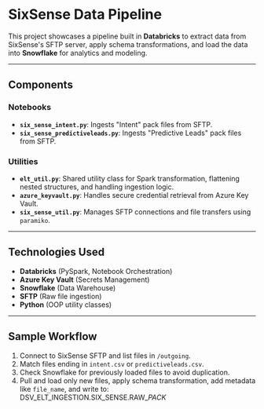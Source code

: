 # SixSense Data Pipeline

This project showcases a pipeline built in **Databricks** to extract data from SixSense's SFTP server, apply schema transformations, and load the data into **Snowflake** for analytics and modeling.

---

## Components

### Notebooks
- **`six_sense_intent.py`**: Ingests "Intent" pack files from SFTP.
- **`six_sense_predictiveleads.py`**: Ingests "Predictive Leads" pack files from SFTP.

### Utilities
- **`elt_util.py`**: Shared utility class for Spark transformation, flattening nested structures, and handling ingestion logic.
- **`azure_keyvault.py`**: Handles secure credential retrieval from Azure Key Vault.
- **`six_sense_util.py`**: Manages SFTP connections and file transfers using `paramiko`.

---

## Technologies Used

- **Databricks** (PySpark, Notebook Orchestration)
- **Azure Key Vault** (Secrets Management)
- **Snowflake** (Data Warehouse)
- **SFTP** (Raw file ingestion)
- **Python** (OOP utility classes)

---

## Sample Workflow

1. Connect to SixSense SFTP and list files in `/outgoing`.
2. Match files ending in `intent.csv` or `predictiveleads.csv`.
3. Check Snowflake for previously loaded files to avoid duplication.
4. Pull and load only new files, apply schema transformation, add metadata like `file_name`, and write to: DSV_ELT_INGESTION.SIX_SENSE.RAW_*PACK*